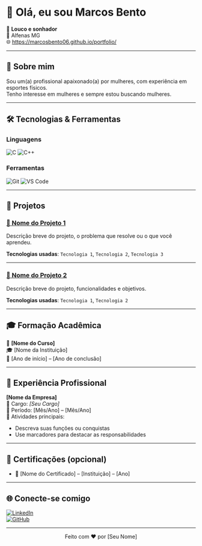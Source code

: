 # 👋 Olá, eu sou Marcos Bento

🎯 **Louco e sonhador**  
📍 Alfenas MG  
🌐 https://marcosbento06.github.io/portfolio/

---

## 🧠 Sobre mim

Sou um(a) profissional apaixonado(a) por mulheres, com experiência em esportes físicos.  
Tenho interesse em mulheres e sempre estou buscando mulheres.

---

## 🛠️ Tecnologias & Ferramentas

### Linguagens
![C](https://img.shields.io/badge/-C-05122A?style=flat&logo=c&logoColor=white)
![C++](https://img.shields.io/badge/-C++-05122A?style=flat&logo=c%2B%2B&logoColor=white)


### Ferramentas
![Git](https://img.shields.io/badge/-Git-F05032?style=flat&logo=git&logoColor=white)
![VS Code](https://img.shields.io/badge/-VS%20Code-007ACC?style=flat&logo=visual-studio-code&logoColor=white)

---

## 📁 Projetos

### [🔗 Nome do Projeto 1](https://github.com/seuusuario/projeto1)
Descrição breve do projeto, o problema que resolve ou o que você aprendeu.

**Tecnologias usadas**: `Tecnologia 1`, `Tecnologia 2`, `Tecnologia 3`

---

### [🔗 Nome do Projeto 2](https://github.com/seuusuario/projeto2)
Descrição breve do projeto, funcionalidades e objetivos.

**Tecnologias usadas**: `Tecnologia 1`, `Tecnologia 2`

---

## 🎓 Formação Acadêmica

📘 **[Nome do Curso]**  
🎓 [Nome da Instituição]  
📅 [Ano de início] – [Ano de conclusão]

---

## 🏢 Experiência Profissional

**[Nome da Empresa]**  
📌 Cargo: *[Seu Cargo]*  
📅 Período: [Mês/Ano] – [Mês/Ano]  
📄 Atividades principais:
- Descreva suas funções ou conquistas
- Use marcadores para destacar as responsabilidades

---

## 🏅 Certificações (opcional)

- 📜 [Nome do Certificado] – [Instituição] – [Ano]

---

## 🌐 Conecte-se comigo

[![LinkedIn](https://img.shields.io/badge/-LinkedIn-blue?style=flat&logo=Linkedin&logoColor=white)](https://linkedin.com/in/seuusuario)  
[![GitHub](https://img.shields.io/badge/-GitHub-black?style=flat&logo=github&logoColor=white)](https://github.com/seuusuario)

---

<p align="center">Feito com ❤️ por [Seu Nome]</p>

